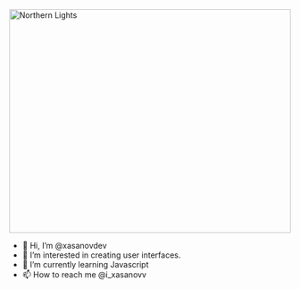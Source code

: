 <img src="https://e0.pxfuel.com/wallpapers/235/768/desktop-wallpaper-dark-northern-lights-aurora-borealis.jpg" alt="Northern Lights" style="width:100%" height="400">


- 👋 Hi, I’m @xasanovdev
- 👀 I’m interested in creating user interfaces.
- 🌱 I’m currently learning Javascript
- 📫 How to reach me @i_xasanovv

<!---
xasanovdev/xasanovdev is a ✨ special ✨ repository because its `README.md` (this file) appears on your GitHub profile.
You can click the Preview link to take a look at your changes.
--->
